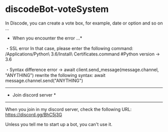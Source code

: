 # discodeBot-voteSystem
In Discode, you can create a vote box, for example, date or option and so on ...


* When you encounter the error ...*

・SSL error
In that case, please enter the following command:
	/Applications/Python\ 3.6/Install\ Certificates.command #Python version -> 3.6

・Syntax difference error -> await client.send_message(message.channel, "ANYTHING")
	rewrite the following syntax:
		await message.channel.send("ANYTHING")

***********************
* Join discord server *
***********************

When you join in my discord server, check the following URL: https://discord.gg/BhC5j3G

Unless you tell me to start up a bot, you can't use it.

